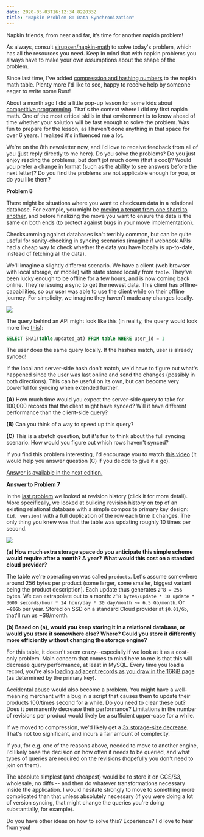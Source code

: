 ```yaml
---
date: 2020-05-03T16:12:34.822033Z
title: "Napkin Problem 8: Data Synchronization"
---
```


Napkin friends, from near and far, it’s time for another napkin problem!

As always, consult [sirupsen/napkin-math][ghnp] to solve today's problem, which has all the resources you need. Keep in mind that with napkin problems you always have to make your own assumptions about the shape of the problem.

Since last time, I've added [compression and hashing numbers][ghnp] to the napkin math table. Plenty more I'd like to see, happy to receive help by someone eager to write some Rust!

About a month ago I did a little pop-up lesson for some kids about [competitive programming][cpvid]. That's the context where I did my first napkin math. One of the most critical skills in that environment is to know ahead of time whether your solution will be fast enough to solve the problem. Was fun to prepare for the lesson, as I haven't done anything in that space for over 6 years. I realized it's influenced me a lot.

We're on the 8th newsletter now, and I'd love to receive feedback from all of you (just reply directly to me here). Do you solve the problems? Do you just enjoy reading the problems, but don't jot much down (that's cool)?  Would you prefer a change in format (such as the ability to see answers before the next letter)? Do you find the problems are not applicable enough for you, or do you like them?

**Problem 8**

There might be situations where you want to checksum data in a relational database. For example, you might be [moving a tenant from one shard to another][srecon19flojli], and before finalizing the move you want to ensure the data is the same on both ends (to protect against bugs in your move implementation).

Checksumming against databases isn't terribly common, but can be quite useful for sanity-checking in syncing scenarios (imagine if webhook APIs had a cheap way to check whether the data you have locally is up-to-date, instead of fetching all the data).

We'll imagine a slightly different scenario. We have a client (web browser with local storage, or mobile) with state stored locally from `table`. They've been lucky enough to be offline for a few hours, and is now coming back online. They're issuing a sync to get the newest data. This client has offline-capabilities, so our user was able to use the client while on their offline journey. For simplicity, we imagine they haven't made any changes locally.

 ![](/static/images/faa046d0-cb70-4852-ae36-4a728236ae6a.png) 

The query behind an API might look like this (in reality, the query would look more like [this](https://www.usenix.org/sites/default/files/conference/protected-files/srecon19emea_slides_weingarten.pdf#page=62)):

```sql
SELECT SHA1(table.updated_at) FROM table WHERE user_id = 1
```

The user does the same query locally. If the hashes match, user is already synced!

If the local and server-side hash don't match, we'd have to figure out what's happened since the user was last online and send the changes (possibly in both directions). This can be useful on its own, but can become very powerful for syncing when extended further.

**(A)** How much time would you expect the server-side query to take for 100,000 records that the client might have synced? Will it have different performance than the client-side query?

**(B)** Can you think of a way to speed up this query?

**(C)** This is a stretch question, but it's fun to think about the full syncing scenario. How would you figure out which rows haven't synced?

If you find this problem interesting, I'd encourage you to watch [this video][jlcrdt] (it would help you answer question (C) if you deicde to give it a go).

[Answer is available in the next edition.](/napkin/problem-9/)

**Answer to Problem 7**

In the [last problem](https://sirupsen.com/napkin/problem-7/) we looked at revision history (click it for more detail). More specifically, we looked at building revision history on top of an existing relational database with a simple composite primary key design: `(id, version)` with a full duplication of the row each time it changes. The only thing you knew was that the table was updating roughly 10 times per second.

![](/static/images/e93e3c58-0b13-4d2b-bd8d-b08beae30caf.png)

**(a) How much extra storage space do you anticipate this simple scheme would require after a month? A year? What would this cost on a standard cloud provider?**

The table we're operating on was called `products`. Let's assume somewhere around 256 bytes per product (some larger, some smaller, biggest variant being the product description). Each update thus generates `2^8 = 256` bytes. We can extrapolate out to a month: `2^8 bytes/update * 10 update * 3600 seconds/hour * 24 hour/day * 30 day/month ~= 6.5 Gb/month`. Or ~`80Gb` per year. Stored on SSD on a standard Cloud provider at `$0.01/Gb`, that'll run us ~$8/month.

**(b) Based on (a), would you keep storing it in a relational database, or would you store it somewhere else? Where? Could you store it differently more efficiently without changing the storage engine?**

For this table, it doesn't seem crazy--especially if we look at it as a cost-only problem. Main concern that comes to mind here to me is that this will decrease query performance, at least in MySQL. Every time you load a record, you're also [loading adjacent records as you draw in the 16KiB page][np5] (as determined by the primary key).

Accidental abuse would also become a problem.  You might have a well-meaning merchant with a bug in a script that causes them to update their products 100/times second for a while. Do you need to clear these out? Does it permanently decrease their performance?  Limitations in the number of revisions per product would likely be a sufficient upper-case for a while.

If we moved to compression, we'd likely get a [3x storage-size decrease](https://github.com/sirupsen/napkin-math#compression-ratios). That's not too significant, and incurs a fair amount of complexity.

If you, for e.g. one of the reasons above, needed to move to another engine, I'd likely base the decision on how often it needs to be queried, and what types of queries are required on the revisions (hopefully you don't need to join on them).

The absolute simplest (and cheapest) would be to store it on GCS/S3, wholesale, no diffs -- and then do whatever transformations necessary inside the application. I would hesitate strongly to move to something more complicated than that unless absolutely necessary (if you were doing a lot of version syncing, that might change the queries you're doing substantially, for example).

Do you have other ideas on how to solve this? Experience? I'd love to hear from you!

[ghnp]: https://github.com/sirupsen/napkin-math 
[np5]: https://sirupsen.com/napkin/problem-5/ 
[hyrum]: https://www.hyrumslaw.com/ 
[srecon19flojli]: https://www.youtube.com/watch?v=-GqOVx9F5QM&t38m40s= 
[jlcrdt]: https://www.dotconferences.com/2019/12/james-long-crdts-for-mortals
[cpvid]: https://www.youtube.com/watch?v=R0aMzNKUAwc
